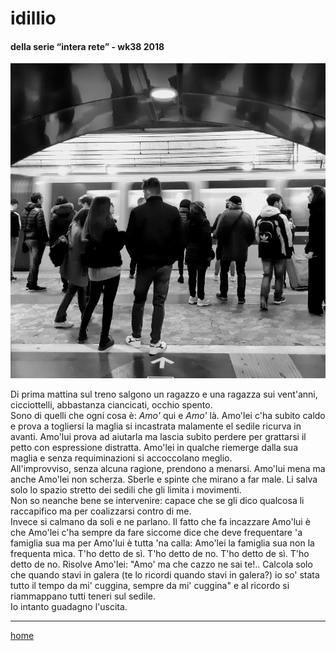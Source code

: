 # idillio  

#### della serie “intera rete” - wk38 2018  
![](/interarete086.png "Metro B - Roma Termini")   

Di prima mattina sul treno salgono un ragazzo e una ragazza sui vent'anni, cicciottelli, abbastanza ciancicati, occhio spento.  
Sono di quelli che ogni cosa è: *Amo'* qui e *Amo'* là. Amo'lei c'ha subito caldo e prova a togliersi la maglia si incastrata malamente el sedile ricurva in avanti. Amo'lui prova ad aiutarla ma lascia subito perdere per grattarsi il petto con espressione distratta. Amo'lei in qualche riemerge dalla sua maglia e senza requiminazioni si accoccolano meglio.    
All'improvviso, senza alcuna ragione, prendono a menarsi. Amo'lui mena ma anche Amo'lei non scherza. Sberle e spinte che mirano a far male. Li salva solo lo spazio stretto dei sedili che gli limita i movimenti.  
Non so neanche bene se intervenire: capace che se gli dico qualcosa li raccapifico ma per coalizzarsi contro di me.   
Invece si calmano da soli e ne parlano. Il fatto che fa incazzare Amo'lui è che Amo'lei c'ha sempre da fare siccome dice che deve frequentare 'a famiglia sua ma per Amo'lui è tutta 'na calla: Amo'lei la famiglia sua non la frequenta mica. 
T'ho detto de sì. T'ho detto de no. T'ho detto de sì. T'ho detto de no. Risolve Amo'lei: "Amo' ma che cazzo ne sai te!.. Calcola solo che quando stavi in galera (te lo ricordi quando stavi in galera?) io so' stata tutto il tempo da mi' cuggina, sempre da mi' cuggina" e al ricordo si riammappano tutti teneri sul sedile.  
Io intanto guadagno l'uscita.  

---  
[home](/index.md) 
